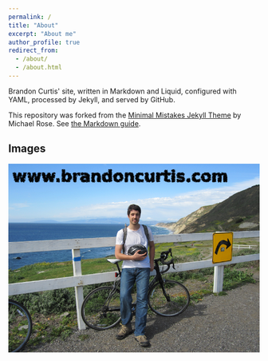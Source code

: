 ```yaml
---
permalink: /
title: "About"
excerpt: "About me"
author_profile: true
redirect_from: 
  - /about/
  - /about.html
---
```


Brandon Curtis' site, written in Markdown and Liquid, configured with YAML, processed by Jekyll, and served by GitHub.

This repository was forked from the [Minimal Mistakes Jekyll Theme](https://mmistakes.github.io/minimal-mistakes/) by Michael Rose. See [the Markdown guide](/markdown/).

## Images
![alt text](/images/bc-pacifica-full.png "BC in Pacifica")

